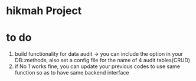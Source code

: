 # hikmah Project

# to do
1. build functionality for data audit -> you can include the option in your DB::methods, also set a config file for the name of 4 audit tables(CRUD)
2. if No 1 works fine, you can update your previous codes to use same function so as to have same backend interface